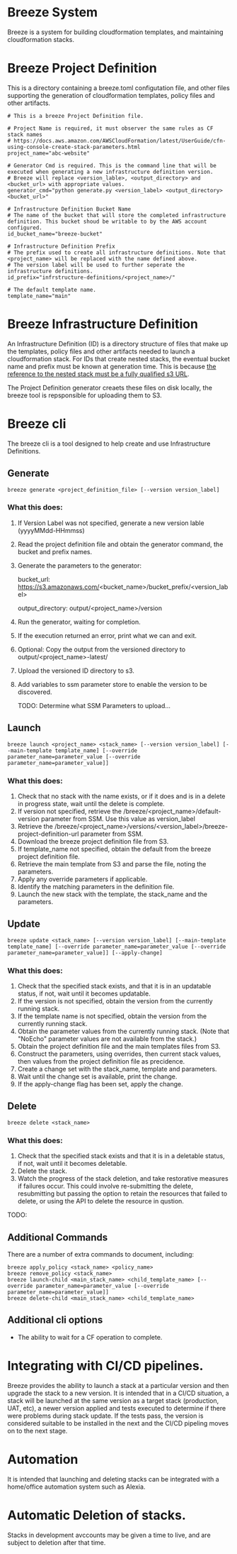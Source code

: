 # Breeze System

Breeze is a system for building cloudformation templates, and maintaining cloudformation stacks.

# Breeze Project Definition

This is a directory containing a breeze.toml configutation file, and other files supporting the generation of cloudformation templates, policy files and other artifacts.

    # This is a breeze Project Definition file.

    # Project Name is required, it must observer the same rules as CF stack names
    # https://docs.aws.amazon.com/AWSCloudFormation/latest/UserGuide/cfn-using-console-create-stack-parameters.html
    project_name="abc-website"

    # Generator Cmd is required. This is the command line that will be executed when generating a new infrastructure definition version. 
    # Breeze will replace <version_lable>, <output_directory> and <bucket_url> with appropriate values.
    generator_cmd="python generate.py <version_label> <output_directory> <bucket_url>"

    # Infrastructure Definition Bucket Name
    # The name of the bucket that will store the completed infrastructure definition. This bucket shoud be writable to by the AWS account configured.
    id_bucket_name="breeze-bucket"

    # Infrastructure Definition Prefix
    # The prefix used to create all infrastructure definitions. Note that <project_name> will be replaced with the name defined above. 
    # The version label will be used to further seperate the infrastructure definitions.
    id_prefix="infrstructure-definitions/<project_name>/"

    # The default template name. 
    template_name="main"

# Breeze Infrastructure Definition

An Infrastructure Definition (ID) is a directory structure of files that make up the templates, policy 
files and other artifacts needed to launch a cloudformation stack. For IDs that create nested stacks, 
the eventual bucket name and prefix must be known at generation time. This is because [the reference to the nested stack must be a fully qualified s3 URL](https://docs.aws.amazon.com/AWSCloudFormation/latest/UserGuide/aws-properties-stack.html#cfn-cloudformation-stack-templateurl).

The Project Definition generator creaets these files on disk locally, the breeze tool is repsponsible for uploading them to S3.


# Breeze cli

The breeze cli is a tool designed to help create and use Infrastructure Definitions.

## Generate

    breeze generate <project_definition_file> [--version version_label]

### What this does:

1. If Version Label was not specified, generate a new version lable (yyyyMMdd-HHmmss)
1. Read the project definition file and obtain the generator command, the bucket and prefix names.
1. Generate the parameters to the generator:

   bucket_url: https://s3.amazonaws.com/<bucket_name>/bucket_prefix/<version_label>

   output_directory: output/<project_name>/version

1. Run the generator, waiting for completion.
1. If the execution returned an error, print what we can and exit.
1. Optional: Copy the output from the versioned directory to output/<project_name>-latest/
1. Upload the versioned ID directory to s3.
1. Add variables to ssm parameter store to enable the version to be discovered.

   TODO: Determine what SSM Parameters to upload...



## Launch

    breeze launch <project_name> <stack_name> [--version version_label] [--main-template template_name] [--override parameter_name=parameter_value [--override parameter_name=parameter_value]]

### What this does:

1. Check that no stack with the name exists, or if it does and is in a delete in progress state, wait until the delete is complete.
1. If version not specified, retrieve the  /breeze/<project_name>/default-version parameter from SSM. Use this value as version_label
1. Retrieve the /breeze/<project_name>/versions/<version_label>/breeze-project-definition-url parameter from SSM.
1. Download the breeze project definition file from S3.
1. If template_name not specified, obtain the default from the breeze project definition file.
1. Retrieve the main template from S3 and parse the file, noting the parameters.
1. Apply any override parameters if applicable.
1. Identify the matching parameters in the definition file.
1. Launch the new stack with the template, the stack_name and the parameters.



## Update

    breeze update <stack_name> [--version version_label] [--main-template template_name] [--override parameter_name=parameter_value [--override parameter_name=parameter_value]] [--apply-change]

### What this does:

1. Check that the specified stack exists, and that it is in an updatable status, if not, wait until it becomes updatable.
1. If the version is not specified, obtain the version from the currently running stack.
1. If the template name is not specified, obtain the version from the currently running stack.
1. Obtain the parameter values from the currently running stack. (Note that "NoEcho" parameter values are not available from the stack.)
1. Obtain the project definition file and the main templates files from S3.
1. Construct the parameters, using overrides, then current stack values, then values from the project definition file as precidence.
1. Create a change set with the stack_name, template and parameters.
1. Wait until the change set is available, print the change.
1. If the apply-change flag has been set, apply the change.



## Delete 

    breeze delete <stack_name>

### What this does:

1. Check that the specified stack exists and that it is in a deletable status, if not, wait until it becomes deletable.
1. Delete the stack.
1. Watch the progress of the stack deletion, and take restorative measures if failures occur. This could involve re-submitting the delete, resubmitting but passing the option to retain the resources that failed to delete, or using the API to delete the resource in qustion.


TODO:

## Additional Commands

There are a number of extra commands to document, including:

    breeze apply_policy <stack_name> <policy_name>
    breeze remove_policy <stack_name>
    breeze launch-child <main_stack_name> <child_template_name> [--override parameter_name=parameter_value [--override parameter_name=parameter_value]] 
    breeze delete-child <main_stack_name> <child_template_name>

## Additional cli options

* The ability to wait for a CF operation to complete.


# Integrating with CI/CD pipelines.

Breeze provides the ability to launch a stack at a particular version and then upgrade the stack to a new version. It is intended that in a CI/CD situation, a stack will be launched at the same version as a target stack (production, UAT, etc), a newer version applied and tests executed to determine if there were problems during stack update. If the tests pass, the version is considered suitable to be installed in the next and the CI/CD pipeling moves on to the next stage.

# Automation

It is intended that launching and deleting stacks can be integrated with a home/office automation system such as Alexia. 

# Automatic Deletion of stacks.

Stacks in development avccounts may be given a time to live, and are subject to deletion after that time.
